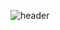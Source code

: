 ![header](https://capsule-render.vercel.app/api?type=waving&height=300&color=gradient&text=Hello%20I'm%20HyeonSeok&section=header&reversal=true&textBg=false&fontColor=fff&fontSize=60&animation=blinking)
